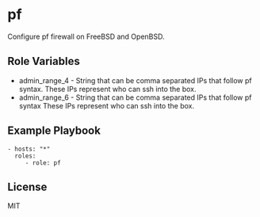 # pf

Configure pf firewall on FreeBSD and OpenBSD.

## Role Variables

- admin_range_4 - String that can be comma separated IPs that follow pf syntax.
These IPs represent who can ssh into the box.
- admin_range_6 - String that can be comma separated IPs that follow pf syntax
These IPs represent who can ssh into the box.

## Example Playbook

    - hosts: "*"
      roles:
         - role: pf

## License

MIT

